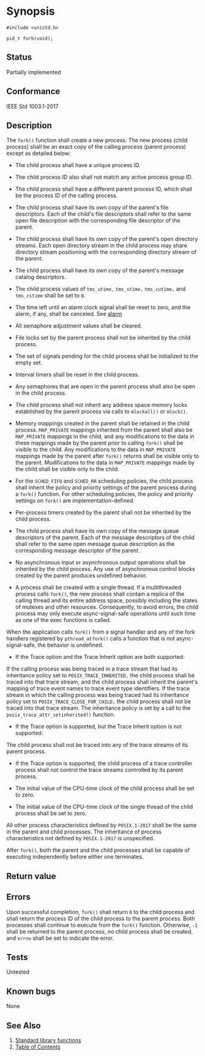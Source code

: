 # Synopsis

`#include <unistd.h>`

`pid_t fork(void);`

## Status

Partially implemented

## Conformance

IEEE Std 1003.1-2017

## Description

The `fork()` function shall create a new process. The new process (child process) shall be an exact copy of the calling
process (parent process) except as detailed below:

* The child process shall have a unique process ID.

* The child process ID also shall not match any active process group ID.

* The child process shall have a different parent process ID, which shall be the process ID of the calling process.

* The child process shall have its own copy of the parent's file descriptors. Each of the child's file descriptors shall
refer to the same open file description with the corresponding file descriptor of the parent.

* The child process shall have its own copy of the parent's open directory streams. Each open directory stream in the
child process may share directory stream positioning with the corresponding directory stream of the parent.

* The child process shall have its own copy of the parent's message catalog descriptors.

* The child process values of `tms_utime,` `tms_stime,` `tms_cutime,` and `tms_cstime` shall be set to `0`.

* The time left until an alarm clock signal shall be reset to zero, and the alarm, if any, shall be canceled.
See [alarm](../a/alarm.part-impl.md)

* All semaphore adjustment values shall be cleared.

* File locks set by the parent process shall not be inherited by the child process.

* The set of signals pending for the child process shall be initialized to the empty set.

* Interval timers shall be reset in the child process.

* Any semaphores that are open in the parent process shall also be open in the child process.

* The child process shall not inherit any address space memory locks established by the parent process via calls to
`mlockall()` or `mlock()`.

* Memory mappings created in the parent shall be retained in the child process. `MAP_PRIVATE` mappings inherited from
the parent shall also be `MAP_PRIVATE` mappings in the child, and any modifications to the data in these mappings made
by the parent prior to calling `fork()` shall be visible to the child. Any modifications to the data in `MAP_PRIVATE`
mappings made by the parent after `fork()` returns shall be visible only to the parent. Modifications to the data in
`MAP_PRIVATE` mappings made by the child shall be visible only to the child.

* For the `SCHED_FIFO` and `SCHED_RR` scheduling policies, the child process shall inherit the policy and priority
settings of the parent process during a `fork()` function. For other scheduling policies, the policy and priority
settings on `fork()` are implementation-defined.

* Per-process timers created by the parent shall not be inherited by the child process.

* The child process shall have its own copy of the message queue descriptors of the parent. Each of the message
descriptors of the child shall refer to the same open message queue description as the corresponding message descriptor
of the parent.

* No asynchronous input or asynchronous output operations shall be inherited by the child process. Any use of
asynchronous control blocks created by the parent produces undefined behavior.

* A process shall be created with a single thread. If a multithreaded process calls `fork()`, the new process shall
contain a replica of the calling thread and its entire address space, possibly including the states of mutexes and other
resources. Consequently, to avoid errors, the child process may only execute async-signal-safe operations until such
time as one of the exec functions is called.

 When the application calls `fork()` from a signal handler and any of the fork handlers registered by
 ``pthread_atfork()`` calls a function that is not async-signal-safe, the behavior is undefined.

* If the Trace option and the Trace Inherit option are both supported:

 If the calling process was being traced in a trace stream that had its inheritance policy set to
 `POSIX_TRACE_INHERITED,` the child process shall be traced into that trace stream, and the child process shall inherit
 the parent's mapping of trace event names to trace event type identifiers. If the trace stream in which the calling
 process was being traced had its inheritance policy set to `POSIX_TRACE_CLOSE_FOR_CHILD,` the child process shall not
 be traced into that trace stream. The inheritance policy is set by a call to the ``posix_trace_attr_setinherited()``
 function.

* If the Trace option is supported, but the Trace Inherit option is not supported:

 The child process shall not be traced into any of the trace streams of its parent process.

* If the Trace option is supported, the child process of a trace controller process shall not control the trace streams
controlled by its parent process.

* The initial value of the CPU-time clock of the child process shall be set to zero.

* The initial value of the CPU-time clock of the single thread of the child process shall be set to zero.

All other process characteristics defined by `POSIX.1-2017` shall be the same in the parent and child processes.
The inheritance of process characteristics not defined by `POSIX.1-2017` is unspecified.

After `fork()`, both the parent and the child processes shall be capable of executing independently before either one
terminates.

## Return value

## Errors

Upon successful completion, `fork()` shall return `0` to the child process and shall return the process ID of the child
process to the parent process. Both processes shall continue to execute from the `fork()` function. Otherwise, `-1`
shall be returned to the parent process, no child process shall be created, and `errno` shall be set to indicate the
error.

## Tests

Untested

## Known bugs

None

## See Also

1. [Standard library functions](../README.md)
2. [Table of Contents](../../../README.md)
